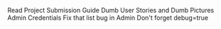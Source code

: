 Read Project Submission Guide
Dumb User Stories and Dumb Pictures
Admin Credentials
Fix that list bug in Admin
Don't forget debug=true




